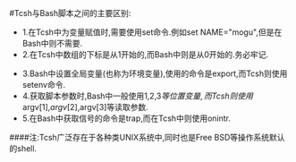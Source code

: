 #Tcsh与Bash脚本之间的主要区别:
    
* 1.在Tcsh中为变量赋值时,需要使用set命令.例如set NAME="mogu",但是在Bash中则不需要.                     
* 2.在Tcsh中数组的下标是从1开始的,而Bash中则是从0开始的.务必牢记.                      
- 3.Bash中设置全局变量(也称为环境变量),使用的命令是export,而Tcsh则使用setenv命令.                                
- 4.获取脚本参数时,Bash中一般使用$1,$2,$3等位置变量,而Tcsh则使用$argv[1],$argv[2],$argv[3]等读取参数.              
- 5.在Bash中获取信号的命令是trap,而在Tcsh中则使用onintr. 
    
####注:Tcsh广泛存在于各种类UNIX系统中,同时也是Free BSD等操作系统默认的shell.    
